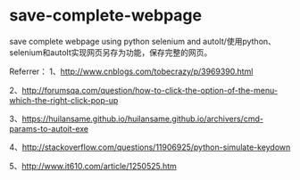 # save-complete-webpage
save complete webpage using python selenium and autoIt/使用python、selenium和autoIt实现网页另存为功能，保存完整的网页。

Referrer：
1、http://www.cnblogs.com/tobecrazy/p/3969390.html

2、http://forumsqa.com/question/how-to-click-the-option-of-the-menu-which-the-right-click-pop-up

3、https://huilansame.github.io/huilansame.github.io/archivers/cmd-params-to-autoit-exe

4、http://stackoverflow.com/questions/11906925/python-simulate-keydown

5、http://www.it610.com/article/1250525.htm
